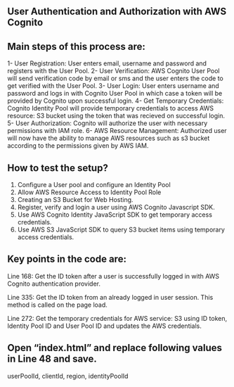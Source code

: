 ## User Authentication and Authorization with AWS Cognito


## Main steps of this process are:
1- User Registration: User enters email, username and password and registers with the User Pool.
2- User Verification: AWS Cognito User Pool will send verification code by email or sms and the user enters the code to get verified with the User Pool.
3- User Login: User enters username and password and logs in with Cognito User Pool in which case a token will be provided by Cognito upon successful login.
4- Get Temporary Credentials: Cognito Identity Pool will provide temporary credentials to access AWS resource: S3 bucket using the token that was recieved on successful login.
5- User Authorization: Cognito will authorize the user with necessary permissions with IAM role.
6- AWS Resource Management: Authorized user will now have the ability to manage AWS resources such as s3 bucket according to the permissions given by AWS IAM.

## How to test the setup?
1) Configure a User pool and configure an Identity Pool
2) Allow AWS Resource Access to Identity Pool Role
3) Creating an S3 Bucket for Web Hosting.
4) Register, verify and login a user using AWS Cognito Javascript SDK.
5) Use AWS Cognito Identity JavaScript SDK to get temporary access credentials.
6) Use AWS S3 JavaScript SDK to query S3 bucket items using temporary access credentials.

## Key points in the code are:

Line 168: Get the ID token after a user is successfully logged in with AWS Cognito authentication provider.

Line 335: Get the ID token from an already logged in user session. This method is called on the page load.

Line 272: Get the temporary credentials for AWS service: S3 using ID token, Identity Pool ID and User Pool ID and updates the AWS credentials.

## Open “index.html” and replace following values in Line 48 and save.

userPoolId, clientId, region, identityPoolId
